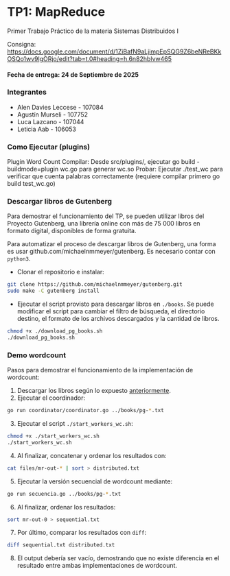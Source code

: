 # TP1: MapReduce
Primer Trabajo Práctico de la materia Sistemas Distribuidos I

Consigna: 
https://docs.google.com/document/d/1ZiBafN9aLjimpEpSQG9Z6beNReBKkOSQo1wv9lgORjo/edit?tab=t.0#heading=h.6n82hblvw465

#### Fecha de entrega: 24 de Septiembre de 2025

### Integrantes
* Alen Davies Leccese - 107084
* Agustín Murseli - 107752
* Luca Lazcano - 107044
* Leticia Aab - 106053


### Como Ejecutar (plugins)

Plugin Word Count
Compilar: Desde src/plugins/, ejecutar go build -buildmode=plugin wc.go para generar wc.so
Probar: Ejecutar ./test_wc para verificar que cuenta palabras correctamente (requiere compilar primero go build test_wc.go)

### Descargar libros de Gutenberg

Para demostrar el funcionamiento del TP, se pueden utilizar libros del Proyecto Gutenberg, una librería online con más de 75 000 libros en formato digital, disponibles de forma gratuita.

Para automatizar el proceso de descargar libros de Gutenberg, una forma es usar github.com/michaelnmmeyer/gutenberg. Es necesario contar con `python3`.

- Clonar el repositorio e instalar:

```sh
git clone https://github.com/michaelnmmeyer/gutenberg.git
sudo make -C gutenberg install
```

- Ejecutar el script provisto para descargar libros en `./books`. Se puede modificar el script para cambiar el filtro de búsqueda, el directorio destino, el formato de los archivos descargados y la cantidad de libros.

```sh
chmod +x ./download_pg_books.sh
./download_pg_books.sh
```

### Demo wordcount

Pasos para demostrar el funcionamiento de la implementación de wordcount:

1. Descargar los libros según lo expuesto [anteriormente](#descargar-libros-de-gutenberg).
2. Ejecutar el coordinador:
   
```sh
go run coordinator/coordinator.go ../books/pg-*.txt
```

3. Ejecutar el script `./start_workers_wc.sh`:

```sh
chmod +x ./start_workers_wc.sh
./start_workers_wc.sh
```

4. Al finalizar, concatenar y ordenar los resultados con:

```sh
cat files/mr-out-* | sort > distributed.txt
```

5. Ejecutar la versión secuencial de wordcount mediante:

```sh
go run secuencia.go ../books/pg-*.txt
```

6. Al finalizar, ordenar los resultados:

```sh
sort mr-out-0 > sequential.txt
```

7. Por último, comparar los resultados con `diff`:

```sh
diff sequential.txt distributed.txt
```

8. El output debería ser vacío, demostrando que no existe diferencia en el resultado entre ambas implementaciones de wordcount.
